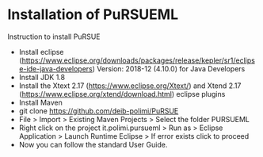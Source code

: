 Installation of  PuRSUEML
========
Instruction to install PuRSUE
-   Install eclipse (https://www.eclipse.org/downloads/packages/release/kepler/sr1/eclipse-ide-java-developers) Version: 2018-12 (4.10.0) for Java Developers
-   Install JDK 1.8
-   Install the Xtext 2.17 (https://www.eclipse.org/Xtext/) and Xtend 2.17 (https://www.eclipse.org/xtend/download.html) eclipse plugins
-   Install Maven
-   git clone https://github.com/deib-polimi/PuRSUE
-   File > Import > Existing Maven Projects > Select the folder PURSUEML
-   Right click on the project it.polimi.pursueml > Run as > Eclipse Application > Launch Runtime Eclipse > If error exists click to proceed
-   Now you can follow the standard User Guide.
